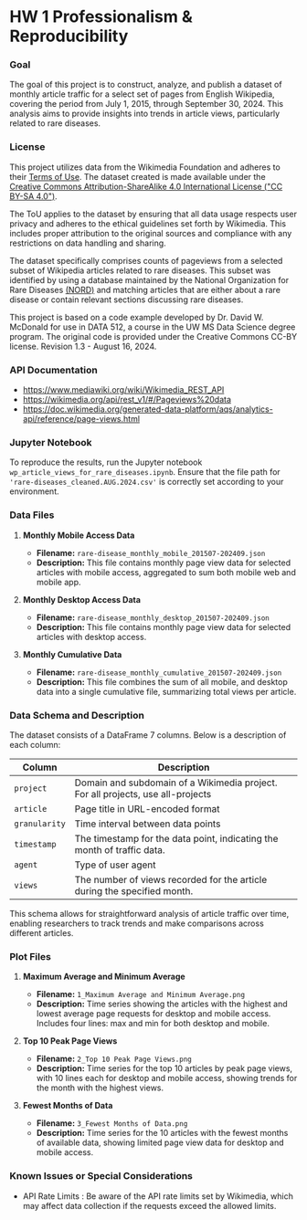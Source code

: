 # HW 1 Professionalism & Reproducibility

### Goal
The goal of this project is to construct, analyze, and publish a dataset of monthly article traffic for a select set of pages from English Wikipedia, covering the period from July 1, 2015, through September 30, 2024. This analysis aims to provide insights into trends in article views, particularly related to rare diseases.

### License
This project utilizes data from the Wikimedia Foundation and adheres to their [Terms of Use](https://foundation.wikimedia.org/wiki/Policy:Terms_of_Use). The dataset created is made available under the [Creative Commons Attribution-ShareAlike 4.0 International License ("CC BY-SA 4.0")](https://creativecommons.org/licenses/by-sa/4.0/deed.en).

The ToU applies to the dataset by ensuring that all data usage respects user privacy and adheres to the ethical guidelines set forth by Wikimedia. This includes proper attribution to the original sources and compliance with any restrictions on data handling and sharing.

The dataset specifically comprises counts of pageviews from a selected subset of Wikipedia articles related to rare diseases. This subset was identified by using a database maintained by the National Organization for Rare Diseases [(NORD)](https://rarediseases.org/) and matching articles that are either about a rare disease or contain relevant sections discussing rare diseases.

This project is based on a code example developed by Dr. David W. McDonald for use in DATA 512, a course in the UW MS Data Science degree program. The original code is provided under the Creative Commons CC-BY license. Revision 1.3 - August 16, 2024.


### API Documentation

*   https://www.mediawiki.org/wiki/Wikimedia_REST_API
*   https://wikimedia.org/api/rest_v1/#/Pageviews%20data
*   https://doc.wikimedia.org/generated-data-platform/aqs/analytics-api/reference/page-views.html


### Jupyter Notebook
To reproduce the results, run the Jupyter notebook `wp_article_views_for_rare_diseases.ipynb`. Ensure that the file path for `'rare-diseases_cleaned.AUG.2024.csv'` is correctly set according to your environment.

###  Data Files

1. **Monthly Mobile Access Data**
   - **Filename:** `rare-disease_monthly_mobile_201507-202409.json`
   - **Description:** This file contains monthly page view data for selected articles with mobile access, aggregated to sum both mobile web and mobile app.

2. **Monthly Desktop Access Data**
   - **Filename:** `rare-disease_monthly_desktop_201507-202409.json`
   - **Description:** This file contains monthly page view data for selected articles with desktop access.

3. **Monthly Cumulative Data**
   - **Filename:** `rare-disease_monthly_cumulative_201507-202409.json`
   - **Description:** This file combines the sum of all mobile, and desktop data into a single cumulative file, summarizing total views per article.

### Data Schema and Description

The dataset consists of a DataFrame 7 columns. Below is a description of each column:

| Column       | Description                                                       |
|--------------|-------------------------------------------------------------------|
| `project`    | Domain and subdomain of a Wikimedia project. For all projects, use all-projects          |
| `article`    | Page title in URL-encoded format       |
| `granularity`| Time interval between data points    |
| `timestamp`  | The timestamp for the data point, indicating the month of traffic data. |
| `agent`      | Type of user agent|
| `views`      | The number of views recorded for the article during the specified month. |

This schema allows for straightforward analysis of article traffic over time, enabling researchers to track trends and make comparisons across different articles.

### Plot Files
1. **Maximum Average and Minimum Average**
   - **Filename:** `1_Maximum Average and Minimum Average.png`
   - **Description:** Time series showing the articles with the highest and lowest average page requests for desktop and mobile access. Includes four lines: max and min for both desktop and mobile.

2. **Top 10 Peak Page Views**
   - **Filename:** `2_Top 10 Peak Page Views.png`
   - **Description:** Time series for the top 10 articles by peak page views, with 10 lines each for desktop and mobile access, showing trends for the month with the highest views.

3. **Fewest Months of Data**
   - **Filename:** `3_Fewest Months of Data.png`
   - **Description:** Time series for the 10 articles with the fewest months of available data, showing limited page view data for desktop and mobile access.


### Known Issues or Special Considerations
* API Rate Limits : Be aware of the API rate limits set by Wikimedia, which may affect data collection if the requests exceed the allowed limits.
